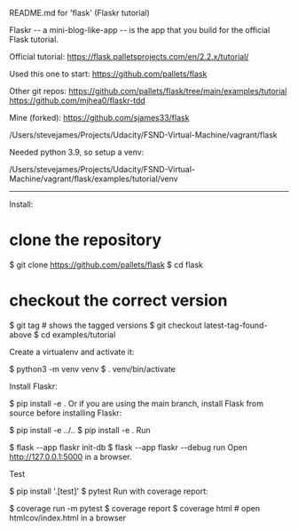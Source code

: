 
README.md for 'flask' (Flaskr tutorial)

Flaskr -- a mini-blog-like-app -- is the app that you build for the official Flask tutorial. 

Official tutorial:
https://flask.palletsprojects.com/en/2.2.x/tutorial/

Used this one to start:
https://github.com/pallets/flask


Other git repos:
https://github.com/pallets/flask/tree/main/examples/tutorial
https://github.com/mjhea0/flaskr-tdd 

Mine (forked):
https://github.com/sjames33/flask


/Users/stevejames/Projects/Udacity/FSND-Virtual-Machine/vagrant/flask


Needed python 3.9, so setup a venv:

/Users/stevejames/Projects/Udacity/FSND-Virtual-Machine/vagrant/flask/examples/tutorial/venv


---------------------------------


Install:

# clone the repository
$ git clone https://github.com/pallets/flask
$ cd flask
# checkout the correct version
$ git tag  # shows the tagged versions
$ git checkout latest-tag-found-above
$ cd examples/tutorial


Create a virtualenv and activate it:

$ python3 -m venv venv
$ . venv/bin/activate



Install Flaskr:

$ pip install -e .
Or if you are using the main branch, install Flask from source before installing Flaskr:

$ pip install -e ../..
$ pip install -e .
Run

$ flask --app flaskr init-db
$ flask --app flaskr --debug run
Open http://127.0.0.1:5000 in a browser.

Test

$ pip install '.[test]'
$ pytest
Run with coverage report:

$ coverage run -m pytest
$ coverage report
$ coverage html  # open htmlcov/index.html in a browser